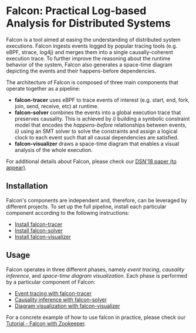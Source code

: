 # Falcon: Practical Log-based Analysis for Distributed Systems

Falcon is a tool aimed at easing the understanding of distributed system executions. Falcon ingests events logged by popular tracing tools (e.g. eBPF, strace, log4j) and merges them into a single causally-coherent execution trace. To further improve the reasoning about the runtime behavior of the system, Falcon also generates a space-time diagram depicting the events and their happens-before dependencies.


The architecture of Falcon is composed of three main components that operate together as a pipeline:

- **falcon-tracer** uses eBPF to trace events of interest (e.g. start, end, fork, join, send, receive, etc) at runtime. 
- **falcon-solver** combines the events into a global execution trace that preserves causality. This is achieved by *i)* building a symbolic constraint model that encodes the *happens-before* relationships between events, *ii)* using an SMT solver to solve the constraints and assign a logical clock to each event such that all causal dependencies are satisfied.
- **falcon-visualizer** draws a space-time diagram that enables a visual analysis of the whole execution.

For additional details about Falcon, please check our [DSN'18 paper (to appear)](https://github.com/fntneves/falcon).


## Installation

Falcon's components are independent and, therefore, can be leveraged by different projects. To set up the full pipeline, install each particular component according to the following instructions:
- [Install falcon-tracer](https://github.com/fntneves/falcon/tree/master/falcon-tracer)
- [Install falcon-solver](https://github.com/fntneves/falcon/tree/master/falcon-solver)
- [Install falcon-visualizer](https://github.com/fntneves/falcon/tree/master/falcon-visualizer)

## Usage

Falcon operates in three different phases, namely *event tracing*, *causality inference*, and *space-time diagram visualization*. Each phase is performed by a particular component of Falcon: 
- [Event tracing with falcon-tracer](https://github.com/fntneves/falcon/tree/master/falcon-tracer)
- [Causality inference with falcon-solver](https://github.com/fntneves/falcon/tree/master/falcon-solver)
- [Diagram visualization with falcon-visualizer](https://github.com/fntneves/falcon/tree/master/falcon-visualizer)

For a concrete example of how to use falcon in practice, please check our [Tutorial - Falcon with Zookeeper](https://github.com/fntneves/falcon/tree/master/docs/examples/zookeeper).


